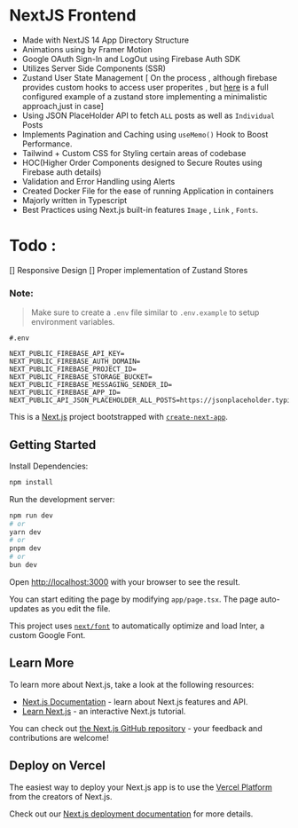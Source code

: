 # NextJS Frontend
- Made with NextJS 14 App Directory Structure
- Animations using by Framer Motion
- Google OAuth Sign-In and LogOut using Firebase Auth SDK 
- Utilizes Server Side Components (SSR)
- Zustand User State Management [ On the process , although firebase provides custom hooks to access user properites , but <a href= "./zustand/store/store.js">here</a>
 is a full configured example of a zustand store implementing a minimalistic approach,just in case]
- Using JSON PlaceHolder API to fetch `ALL` posts as well as `Individual` Posts 
- Implements Pagination and Caching using `useMemo()` Hook to Boost Performance.
- Tailwind + Custom CSS for Styling certain areas of codebase 
- HOC(Higher Order Components designed to Secure Routes using Firebase auth details)
- Validation and Error Handling using Alerts 
- Created Docker File for the ease of running Application in containers
- Majorly written in Typescript
- Best Practices using Next.js built-in features `Image` , `Link` , `Fonts`.

# Todo :
[] Responsive Design
[] Proper implementation of Zustand Stores 

### Note: 
> Make sure to create a `.env` file similar to `.env.example` to setup environment variables.

```.env
#.env

NEXT_PUBLIC_FIREBASE_API_KEY=
NEXT_PUBLIC_FIREBASE_AUTH_DOMAIN=
NEXT_PUBLIC_FIREBASE_PROJECT_ID=
NEXT_PUBLIC_FIREBASE_STORAGE_BUCKET=
NEXT_PUBLIC_FIREBASE_MESSAGING_SENDER_ID=
NEXT_PUBLIC_FIREBASE_APP_ID=
NEXT_PUBLIC_API_JSON_PLACEHOLDER_ALL_POSTS=https://jsonplaceholder.typicode.com/posts

```

This is a [Next.js](https://nextjs.org/) project bootstrapped with [`create-next-app`](https://github.com/vercel/next.js/tree/canary/packages/create-next-app).

## Getting Started

Install Dependencies:

```bash
npm install 
```

Run the development server:

```bash
npm run dev
# or
yarn dev
# or
pnpm dev
# or
bun dev
```

Open [http://localhost:3000](http://localhost:3000) with your browser to see the result.

You can start editing the page by modifying `app/page.tsx`. The page auto-updates as you edit the file.

This project uses [`next/font`](https://nextjs.org/docs/basic-features/font-optimization) to automatically optimize and load Inter, a custom Google Font.

## Learn More

To learn more about Next.js, take a look at the following resources:

- [Next.js Documentation](https://nextjs.org/docs) - learn about Next.js features and API.
- [Learn Next.js](https://nextjs.org/learn) - an interactive Next.js tutorial.

You can check out [the Next.js GitHub repository](https://github.com/vercel/next.js/) - your feedback and contributions are welcome!

## Deploy on Vercel

The easiest way to deploy your Next.js app is to use the [Vercel Platform](https://vercel.com/new?utm_medium=default-template&filter=next.js&utm_source=create-next-app&utm_campaign=create-next-app-readme) from the creators of Next.js.

Check out our [Next.js deployment documentation](https://nextjs.org/docs/deployment) for more details.

